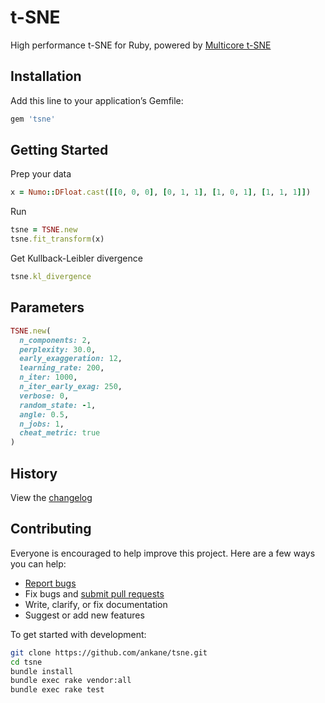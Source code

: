 # t-SNE

High performance t-SNE for Ruby, powered by [Multicore t-SNE](https://github.com/DmitryUlyanov/tsne)

## Installation

Add this line to your application’s Gemfile:

```ruby
gem 'tsne'
```

## Getting Started

Prep your data

```ruby
x = Numo::DFloat.cast([[0, 0, 0], [0, 1, 1], [1, 0, 1], [1, 1, 1]])
```

Run

```ruby
tsne = TSNE.new
tsne.fit_transform(x)
```

Get Kullback-Leibler divergence

```ruby
tsne.kl_divergence
```

## Parameters

```ruby
TSNE.new(
  n_components: 2,
  perplexity: 30.0,
  early_exaggeration: 12,
  learning_rate: 200,
  n_iter: 1000,
  n_iter_early_exag: 250,
  verbose: 0,
  random_state: -1,
  angle: 0.5,
  n_jobs: 1,
  cheat_metric: true
)
```

## History

View the [changelog](https://github.com/ankane/tsne/blob/master/CHANGELOG.md)

## Contributing

Everyone is encouraged to help improve this project. Here are a few ways you can help:

- [Report bugs](https://github.com/ankane/tsne/issues)
- Fix bugs and [submit pull requests](https://github.com/ankane/tsne/pulls)
- Write, clarify, or fix documentation
- Suggest or add new features

To get started with development:

```sh
git clone https://github.com/ankane/tsne.git
cd tsne
bundle install
bundle exec rake vendor:all
bundle exec rake test
```
